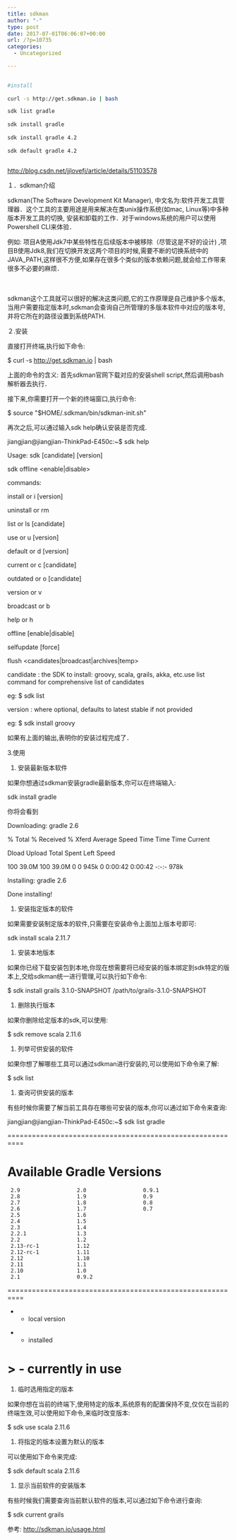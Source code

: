 ```yaml
---
title: sdkman
author: "-"
type: post
date: 2017-07-01T06:06:07+00:00
url: /?p=10735
categories:
  - Uncategorized

---
```

```bash
  
#install
  
curl -s http://get.sdkman.io | bash

sdk list gradle
  
sdk install gradle
  
sdk install gradle 4.2
  
sdk default gradle 4.2
  
```

http://blog.csdn.net/jjlovefj/article/details/51103578

１．sdkman介绍
  
sdkman(The Software Development Kit Manager), 中文名为:软件开发工具管理器．这个工具的主要用途是用来解决在类unix操作系统(如mac, Linux等)中多种版本开发工具的切换, 安装和卸载的工作．对于windows系统的用户可以使用Powershell CLI来体验．

例如: 项目A使用Jdk7中某些特性在后续版本中被移除（尽管这是不好的设计) ,项目B使用Jdk8,我们在切换开发这两个项目的时候,需要不断的切换系统中的JAVA_PATH,这样很不方便,如果存在很多个类似的版本依赖问题,就会给工作带来很多不必要的麻烦．
  
　　
  
sdkman这个工具就可以很好的解决这类问题,它的工作原理是自己维护多个版本,当用户需要指定版本时,sdkman会查询自己所管理的多版本软件中对应的版本号,并将它所在的路径设置到系统PATH.

２.安装

直接打开终端,执行如下命令:

$ curl -s http://get.sdkman.io | bash

上面的命令的含义: 首先sdkman官网下载对应的安装shell script,然后调用bash解析器去执行．

接下来,你需要打开一个新的终端窗口,执行命令:

$ source "$HOME/.sdkman/bin/sdkman-init.sh"

再次之后,可以通过输入sdk help确认安装是否完成.

jiangjian@jiangjian-ThinkPad-E450c:~$ sdk help

Usage: sdk <command> [candidate] [version]
         
sdk offline <enable|disable>

commands:
         
install or i <candidate> [version]
         
uninstall or rm <candidate> <version>
         
list or ls [candidate]
         
use or u <candidate> [version]
         
default or d <candidate> [version]
         
current or c [candidate]
         
outdated or o [candidate]
         
version or v
         
broadcast or b
         
help or h
         
offline [enable|disable]
         
selfupdate [force]
         
flush <candidates|broadcast|archives|temp>

candidate : the SDK to install: groovy, scala, grails, akka, etc.use list command for comprehensive list of candidates
  
eg: $ sdk list

version : where optional, defaults to latest stable if not provided
  
eg: $ sdk install groovy

如果有上面的输出,表明你的安装过程完成了．

3.使用

  1. 安装最新版本软件

如果你想通过sdkman安装gradle最新版本,你可以在终端输入:

sdk install gradle

你将会看到

Downloading: gradle 2.6

% Total % Received % Xferd Average Speed Time Time Time Current
                                   
Dload Upload Total Spent Left Speed
  
100 39.0M 100 39.0M 0 0 945k 0 0:00:42 0:00:42 -:-:- 978k

Installing: gradle 2.6
  
Done installing!

  1. 安装指定版本的软件

如果需要安装制定版本的软件,只需要在安装命令上面加上版本号即可:

sdk install scala 2.11.7

  1. 安装本地版本

如果你已经下载安装包到本地,你现在想需要将已经安装的版本绑定到sdk特定的版本上,交给sdkman统一进行管理,可以执行如下命令:

$ sdk install grails 3.1.0-SNAPSHOT /path/to/grails-3.1.0-SNAPSHOT

  1. 删除执行版本

如果你删除给定版本的sdk,可以使用:

$ sdk remove scala 2.11.6

  1. 列举可供安装的软件

如果你想了解哪些工具可以通过sdkman进行安装的,可以使用如下命令来了解:

$ sdk list

  1. 查询可供安装的版本

有些时候你需要了解当前工具存在哪些可安装的版本,你可以通过如下命令来查询:

jiangjian@jiangjian-ThinkPad-E450c:~$ sdk list gradle

==========================================================

# Available Gradle Versions

     2.9                  2.0                  0.9.1                               
     2.8                  1.9                  0.9                                 
     2.7                  1.8                  0.8                                 
     2.6                  1.7                  0.7                                 
     2.5                  1.6                                                      
     2.4                  1.5                                                      
     2.3                  1.4                                                      
     2.2.1                1.3                                                      
     2.2                  1.2                                                      
     2.13-rc-1            1.12                                                     
     2.12-rc-1            1.11                                                     
     2.12                 1.10                                                     
     2.11                 1.1                                                      
     2.10                 1.0                                                      
     2.1                  0.9.2                                                    
    

==========================================================
  
+ - local version
  
* - installed

# > - currently in use

  1. 临时选用指定的版本

如果你想在当前的终端下,使用特定的版本,系统原有的配置保持不变,仅仅在当前的终端生效,可以使用如下命令,来临时改变版本:

$ sdk use scala 2.11.6

  1. 将指定的版本设置为默认的版本

可以使用如下命令来完成:

$ sdk default scala 2.11.6

  1. 显示当前软件的安装版本

有些时候我们需要查询当前默认软件的版本,可以通过如下命令进行查询:

$ sdk current grails

参考: http://sdkman.io/usage.html